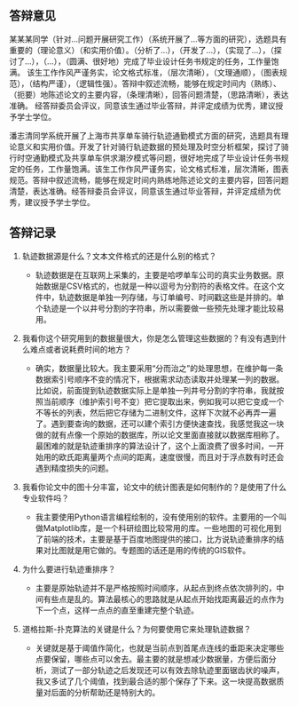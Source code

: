## 答辩意见
某某某同学（针对...问题开展研究工作）（系统开展了...等方面的研究），选题具有重要的（理论意义）（和实用价值）。（分析了...），（开发了...），（实现了...），（探讨了...），（...），（圆满、很好地）完成了毕业设计任务书规定的任务，工作量饱满。
该生工作作风严谨务实，论文格式标准，（层次清晰），（文理通顺），（图表规范），（结构严谨），（逻辑性强）。答辩中叙述流畅，能够在规定时间内（熟练）、（扼要）地陈述论文的主要内容，（条理清晰），回答问题清楚，（思路清晰），表达准确。
经答辩委员会评议，同意该生通过毕业答辩，并评定成绩为优秀，建议授予学士学位。

潘志清同学系统开展了上海市共享单车骑行轨迹通勤模式方面的研究，选题具有理论意义和实用价值。开发了针对骑行轨迹数据的预处理及时空分析框架，探讨了骑行时空通勤模式及共享单车供求潮汐模式等问题，很好地完成了毕业设计任务书规定的任务，工作量饱满。该生工作作风严谨务实，论文格式标准，层次清晰，图表规范。答辩中叙述流畅，能够在规定时间内熟练地陈述论文的主要内容，回答问题清楚，表达准确。经答辩委员会评议，同意该生通过毕业答辩，并评定成绩为优秀，建议授予学士学位。

## 答辩记录
1. 轨迹数据源是什么？文本文件格式的还是什么别的格式？
   - 轨迹数据是在互联网上采集的，主要是哈啰单车公司的真实业务数据。原始数据是CSV格式的，也就是一种以逗号为分割符的表格文件。在这个文件中，轨迹数据是单独一列存储，与订单编号、时间戳这些是并排的。单个轨迹是一个以井号分割的字符串，所以需要做一些预先处理才能比较易用。

2. 我看你这个研究用到的数据量很大，你是怎么管理这些数据的？有没有遇到什么难点或者说耗费时间的地方？
   - 确实，数据量比较大。我主要采用“分而治之”的处理思想，在维护每一条数据索引号顺序不变的情况下，根据需求动态读取并处理某一列的数据。比如说，前面提到轨迹数据实际上是单独一列井号分割的字符串，我就按照当前顺序（维护索引号不变）把它提取出来，例如我可以把它变成一个不等长的列表，然后把它存储为二进制文件，这样下次就不必再弄一遍了。遇到要查询的数据，还可以建个索引方便快速查找，我感觉我这一块做的就有点像一个原始的数据库，所以论文里面直接就以数据库相称了。最困难的就是轨迹重排序的算法设计了，这个上面浪费了很多时间，一开始用的欧氏距离量两个点间的距离，速度很慢，而且对于浮点数有时还会遇到精度损失的问题。

3. 我看你论文中的图十分丰富，论文中的统计图表是如何制作的？是使用了什么专业软件吗？
   - 我主要使用Python语言编程绘制的，没有使用别的软件。主要用的一个叫做Matplotlib库，是一个科研绘图比较常用的库。一些地图的可视化用到了前端的技术，主要是基于百度地图提供的接口，比方说轨迹重排序的结果对比图就是用它做的。专题图的话还是用的传统的GIS软件。

4. 为什么要进行轨迹重排序？
   - 主要是原始轨迹并不是严格按照时间顺序，从起点到终点依次排列的，中间有些点是乱的。算法最核心的思路就是从起点开始找距离最近的点作为下一个点，这样一点点的直至重建完整个轨迹。

5. 道格拉斯-扑克算法的关键是什么？为何要使用它来处理轨迹数据？
   - 关键就是基于阈值作简化，也就是当前点到首尾点连线的垂距来决定哪些点要保留，哪些点可以舍去。最主要的就是想减少数据量，方便后面分析，测试了一部分轨迹之后发现还可以有效去除轨迹里面锯齿状的噪声，我又多试了几个阈值，找到最合适的那个保存了下来。这一块提高数据质量对后面的分析帮助还是特别大的。